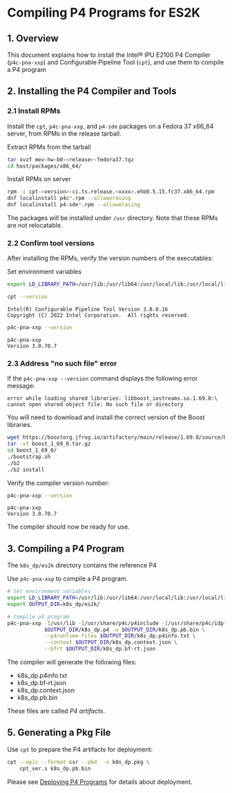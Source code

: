 # Compiling P4 Programs for ES2K

## 1. Overview

This document explains how to install the Intel&reg; IPU E2100 P4 Compiler
(`p4c-pna-xxp`) and Configurable Pipeline Tool (`cpt`), and use
them to compile a P4 program

## 2. Installing the P4 Compiler and Tools

### 2.1 Install RPMs

Install the `cpt`, `p4c-pna-xxp`, and `p4-sde` packages on a Fedora 37 x86_64 server,
from RPMs in the release tarball.

  Extract RPMs from the tarball
  ```bash
  tar xvzf mev-hw-b0-<release>-fedora37.tgz
  cd host/packages/x86_64/
  ```

  Install RPMs on server
  ```bash
  rpm -i cpt-<version>-ci.ts.release.<xxxx>.ehb0.5.15.fc37.x86_64.rpm
  dnf localinstall p4c*.rpm --allowerasing
  dnf localinstall p4-sde*.rpm --allowerasing
  ```

The packages will be installed under `/usr` directory. Note that these
RPMs are not relocatable.

### 2.2 Confirm tool versions

After installing the RPMs, verify the version numbers of the executables:

Set environment variables
```bash
export LD_LIBRARY_PATH=/usr/lib:/usr/lib64:/usr/local/lib:/usr/local/lib64:$LD_LIBRARY_PATH
```
```bash
cpt --version
```
```text
Intel(R) Configurable Pipeline Tool Version 3.8.0.16
Copyright (C) 2022 Intel Corporation.  All rights reserved.
```

```bash
p4c-pna-xxp --version
```
```text
p4c-pna-xxp
Version 3.0.70.7
```

### 2.3 Address "no such file" error

If the `p4c-pna-xxp --version` command displays the following error message:

```text
error while loading shared libraries: libboost_iostreams.so.1.69.0:\
cannot open shared object file: No such file or directory
```

You will need to download and install the correct version of the Boost
libraries.

```bash
wget https://boostorg.jfrog.io/artifactory/main/release/1.69.0/source/boost_1_69_0.tar.gz
tar -xf boost_1_69_0.tar.gz
cd boost_1_69_0/
./bootstrap.sh
./b2
./b2 install
```

Verify the compiler version number:

```bash
p4c-pna-xxp --version
```
```text
p4c-pna-xxp
Version 3.0.70.7
```

The compiler should now be ready for use.


## 3. Compiling a P4 Program

The `k8s_dp/es2k` directory contains the reference P4 

Use `p4c-pna-xxp` to compile a P4 program.

```bash
# Set environment variables
export LD_LIBRARY_PATH=/usr/lib:/usr/lib64:/usr/local/lib:/usr/local/lib64:$LD_LIBRARY_PATH
export OUTPUT_DIR=k8s_dp/es2k/

# Compile p4 program
p4c-pna-xxp -I/usr/lib -I/usr/share/p4c/p4include -I/usr/share/p4c/idpf-lib \
            $OUTPUT_DIR/k8s_dp.p4 -o $OUTPUT_DIR/k8s_dp.pb.bin \
            --p4runtime-files $OUTPUT_DIR/k8s_dp.p4info.txt \
            --context $OUTPUT_DIR/k8s_dp.context.json \
            --bfrt $OUTPUT_DIR/k8s_dp.bf-rt.json
```

The compiler will generate the following files:

- k8s_dp.p4info.txt
- k8s_dp.bf-rt.json
- k8s_dp.context.json
- k8s_dp.pb.bin

These files are called _P4 artifacts_.

## 5. Generating a Pkg File

Use `cpt` to prepare the P4 artifacts for deployment:

```bash
cpt --npic --format csr --pbd  -o k8s_dp.pkg \
    cpt_ver.s k8s_dp.pb.bin
```

Please see [Deploying P4 Programs](docs/Setup.md)
for details about deployment.
